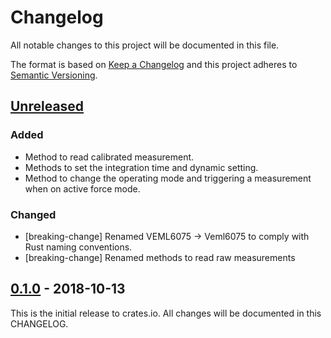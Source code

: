 # Changelog

All notable changes to this project will be documented in this file.

The format is based on [Keep a Changelog](http://keepachangelog.com/en/1.0.0/)
and this project adheres to [Semantic Versioning](http://semver.org/spec/v2.0.0.html).

## [Unreleased]

### Added
- Method to read calibrated measurement.
- Methods to set the integration time and dynamic setting.
- Method to change the operating mode and triggering a measurement when on active force mode.

### Changed
- [breaking-change] Renamed VEML6075 -> Veml6075 to comply with Rust naming conventions.
- [breaking-change] Renamed methods to read raw measurements

## [0.1.0] - 2018-10-13

This is the initial release to crates.io. All changes will be documented in this CHANGELOG.

[Unreleased]: https://github.com/eldruin/veml6075-rs/compare/v0.1.0...HEAD
[0.1.0]: https://github.com/eldruin/veml6075-rs/releases/tag/v0.1.0
